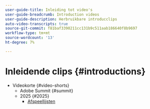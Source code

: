 ```yaml
---
user-guide-title: Inleiding tot video's
user-guide-breadcrumb: Introduction videos
user-guide-description: Herbruikbare introducclips
auto-video-transcripts: true
source-git-commit: f81baf3390211cc131b9c511aab186640f8b9697
workflow-type: tm+mt
source-wordcount: '13'
ht-degree: 7%

---
```



# Inleidende clips {#introductions}

+ Videokorte {#video-shorts}
   + Adobe Summit {#summit}
   + 2025 {#2025}
      + [Afspeellijsten](video-shorts/summit/2025/playlists.md)
